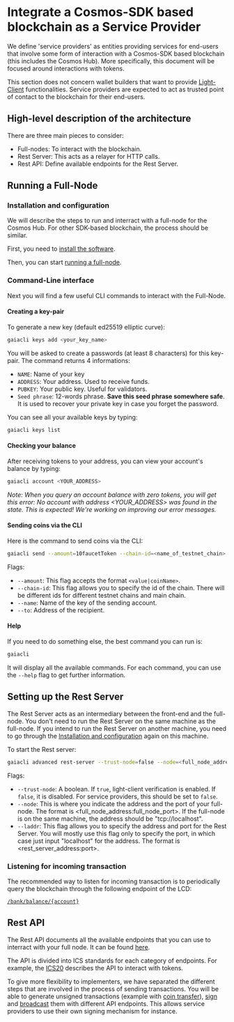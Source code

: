 # Integrate a Cosmos-SDK based blockchain as a Service Provider

We define 'service providers' as entities providing services for end-users that involve some form of interaction with a Cosmos-SDK based blockchain (this includes the Cosmos Hub). More specifically, this document will be focused around interactions with tokens.

This section does not concern wallet builders that want to provide [Light-Client](https://github.com/cosmos/cosmos-sdk/tree/develop/docs/light) functionalities. Service providers are expected to act as trusted point of contact to the blockchain for their end-users. 

## High-level description of the architecture

There are three main pieces to consider:

- Full-nodes: To interact with the blockchain. 
- Rest Server: This acts as a relayer for HTTP calls.
- Rest API: Define available endpoints for the Rest Server.

## Running a Full-Node

### Installation and configuration

We will describe the steps to run and interract with a full-node for the Cosmos Hub. For other SDK-based blockchain, the process should be similar. 

First, you need to [install the software](https://github.com/cosmos/cosmos-sdk/blob/develop/docs/getting-started/installation.md).

Then, you can start [running a full-node](https://github.com/cosmos/cosmos-sdk/blob/develop/docs/getting-started/full-node.md).

### Command-Line interface

Next you will find a few useful CLI commands to interact with the Full-Node.

#### Creating a key-pair

To generate a new key (default ed25519 elliptic curve):

```bash
gaiacli keys add <your_key_name>
```

You will be asked to create a passwords (at least 8 characters) for this key-pair. The command returns 4 informations:

- `NAME`: Name of your key
- `ADDRESS`: Your address. Used to receive funds.
- `PUBKEY`: Your public key. Useful for validators.
- `Seed phrase`: 12-words phrase. **Save this seed phrase somewhere safe**. It is used to recover your private key in case you forget the password.

You can see all your available keys by typing:

```bash
gaiacli keys list
```

#### Checking your balance

After receiving tokens to your address, you can view your account's balance by typing:

```bash
gaiacli account <YOUR_ADDRESS>
```

*Note: When you query an account balance with zero tokens, you will get this error: No account with address <YOUR_ADDRESS> was found in the state. This is expected! We're working on improving our error messages.*

#### Sending coins via the CLI

Here is the command to send coins via the CLI:

```bash
gaiacli send --amount=10faucetToken --chain-id=<name_of_testnet_chain> --name=<key_name> --to=<destination_address>
```

Flags:
- `--amount`: This flag accepts the format `<value|coinName>`.
- `--chain-id`: This flag allows you to specify the id of the chain. There will be different ids for different testnet chains and main chain.
- `--name`: Name of the key of the sending account.
- `--to`: Address of the recipient.

#### Help

If you need to do something else, the best command you can run is:

```bash
gaiacli 
```

It will display all the available commands. For each command, you can use the `--help` flag to get further information. 

## Setting up the Rest Server

The Rest Server acts as an intermediary between the front-end and the full-node. You don't need to run the Rest Server on the same machine as the full-node. If you intend to run the Rest Server on another machine, you need to go through the [Installation and configuration](#installation-and-configuration) again on this machine.

To start the Rest server: 

```bash
gaiacli advanced rest-server --trust-node=false --node=<full_node_address:full_node_port>
```

Flags:
- `--trust-node`: A boolean. If `true`, light-client verification is enabled. If `false`, it is disabled. For service providers, this should be set to `false`.
- `--node`: This is where you indicate the address and the port of your full-node. The format is <full_node_address:full_node_port>. If the full-node is on the same machine, the address should be "tcp://localhost".
- `--laddr`: This flag allows you to specify the address and port for the Rest Server. You will mostly use this flag only to specify the port, in which case just input "localhost" for the address. The format is <rest_server_address:port>.

### Listening for incoming transaction

The recommended way to listen for incoming transaction is to periodically query the blockchain through the following endpoint of the LCD:

[`/bank/balance/{account}`](https://github.com/cosmos/cosmos-sdk/blob/develop/docs/light/api.md#bankbalanceaccount---get)

## Rest API

The Rest API documents all the available endpoints that you can use to interract with your full node. It can be found [here](https://github.com/cosmos/cosmos-sdk/blob/develop/docs/light/api.md). 

The API is divided into ICS standards for each category of endpoints. For example, the [ICS20](https://github.com/cosmos/cosmos-sdk/blob/develop/docs/light/api.md#ics20---tokenapi) describes the API to interact with tokens. 

To give more flexibility to implementers, we have separated the different steps that are involved in the process of sending transactions. You will be able to generate unsigned transactions (example with [coin transfer](https://github.com/cosmos/cosmos-sdk/blob/develop/docs/light/api.md#post-banktransfers)), [sign](https://github.com/cosmos/cosmos-sdk/blob/develop/docs/light/api.md#post-authtxsign) and [broadcast](https://github.com/cosmos/cosmos-sdk/blob/develop/docs/light/api.md#post-authtxbroadcast) them with different API endpoints. This allows service providers to use their own signing mechanism for instance. 